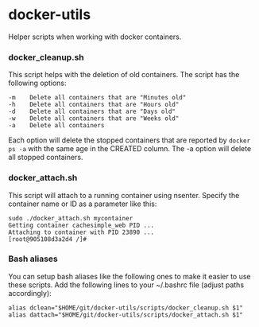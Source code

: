 docker-utils
============

Helper scripts when working with docker containers. 

### docker_cleanup.sh

This script helps with the deletion of old containers. The script has the following options:

    -m    Delete all containers that are "Minutes old"
    -h    Delete all containers that are "Hours old"
    -d    Delete all containers that are "Days old"
    -w    Delete all containers that are "Weeks old"
    -a    Delete all containers

Each option will delete the stopped containers that are reported by `docker ps -a` with the same age in the CREATED column. The -a option will delete all stopped containers.

### docker_attach.sh

This script will attach to a running container using nsenter. Specify the container name or ID as a parameter like this:

    sudo ./docker_attach.sh mycontainer
    Getting container cachesimple_web PID ...
    Attaching to container with PID 23890 ...
    [root@905108d3a2d4 /]# 

### Bash aliases
You can setup bash aliases like the following ones to make it easier to use these scripts. Add the following lines to your ~/.bashrc file (adjust paths accordingly):

    alias dclean="$HOME/git/docker-utils/scripts/docker_cleanup.sh $1"
    alias dattach="$HOME/git/docker-utils/scripts/docker_attach.sh $1"
